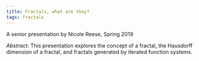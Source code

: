 ```yaml
---
title: Fractals, what are they?
tags: fractals
---
```


A senior presentation by Nicole Reese, Spring 2019<!--more-->

*Abstract*: This presentation explores the concept of a fractal, the Hausdorff dimension of a fractal, and fractals generated by iterated function systems.